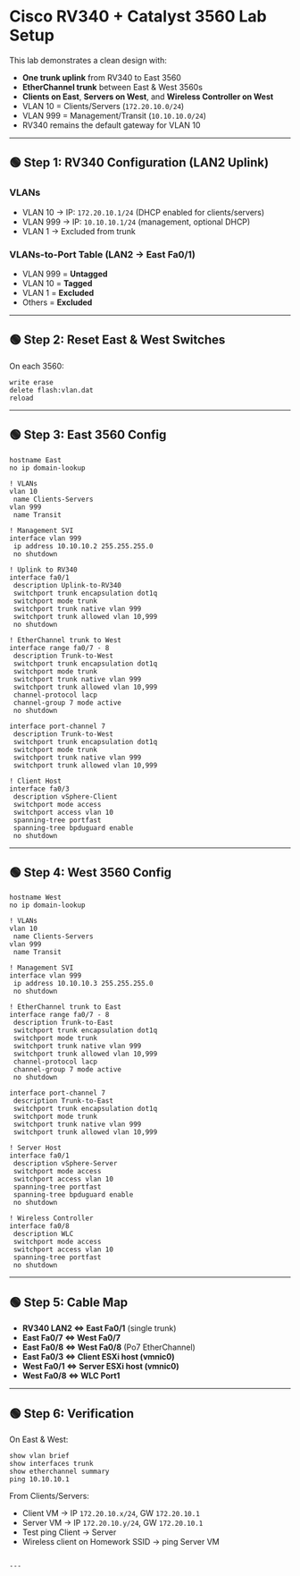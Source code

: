 
# Cisco RV340 + Catalyst 3560 Lab Setup

This lab demonstrates a clean design with:
- **One trunk uplink** from RV340 to East 3560
- **EtherChannel trunk** between East & West 3560s
- **Clients on East**, **Servers on West**, and **Wireless Controller on West**
- VLAN 10 = Clients/Servers (`172.20.10.0/24`)
- VLAN 999 = Management/Transit (`10.10.10.0/24`)
- RV340 remains the default gateway for VLAN 10

---

## 🟢 Step 1: RV340 Configuration (LAN2 Uplink)

### VLANs
- VLAN 10 → IP: `172.20.10.1/24` (DHCP enabled for clients/servers)
- VLAN 999 → IP: `10.10.10.1/24` (management, optional DHCP)
- VLAN 1 → Excluded from trunk

### VLANs-to-Port Table (LAN2 → East Fa0/1)
- VLAN 999 = **Untagged**
- VLAN 10 = **Tagged**
- VLAN 1 = **Excluded**
- Others = **Excluded**

---

## 🟢 Step 2: Reset East & West Switches
On each 3560:
```
write erase
delete flash:vlan.dat
reload
```

---

## 🟢 Step 3: East 3560 Config

```cisco
hostname East
no ip domain-lookup

! VLANs
vlan 10
 name Clients-Servers
vlan 999
 name Transit

! Management SVI
interface vlan 999
 ip address 10.10.10.2 255.255.255.0
 no shutdown

! Uplink to RV340
interface fa0/1
 description Uplink-to-RV340
 switchport trunk encapsulation dot1q
 switchport mode trunk
 switchport trunk native vlan 999
 switchport trunk allowed vlan 10,999
 no shutdown

! EtherChannel trunk to West
interface range fa0/7 - 8
 description Trunk-to-West
 switchport trunk encapsulation dot1q
 switchport mode trunk
 switchport trunk native vlan 999
 switchport trunk allowed vlan 10,999
 channel-protocol lacp
 channel-group 7 mode active
 no shutdown

interface port-channel 7
 description Trunk-to-West
 switchport trunk encapsulation dot1q
 switchport mode trunk
 switchport trunk native vlan 999
 switchport trunk allowed vlan 10,999

! Client Host
interface fa0/3
 description vSphere-Client
 switchport mode access
 switchport access vlan 10
 spanning-tree portfast
 spanning-tree bpduguard enable
 no shutdown
```

---

## 🟢 Step 4: West 3560 Config

```cisco
hostname West
no ip domain-lookup

! VLANs
vlan 10
 name Clients-Servers
vlan 999
 name Transit

! Management SVI
interface vlan 999
 ip address 10.10.10.3 255.255.255.0
 no shutdown

! EtherChannel trunk to East
interface range fa0/7 - 8
 description Trunk-to-East
 switchport trunk encapsulation dot1q
 switchport mode trunk
 switchport trunk native vlan 999
 switchport trunk allowed vlan 10,999
 channel-protocol lacp
 channel-group 7 mode active
 no shutdown

interface port-channel 7
 description Trunk-to-East
 switchport trunk encapsulation dot1q
 switchport mode trunk
 switchport trunk native vlan 999
 switchport trunk allowed vlan 10,999

! Server Host
interface fa0/1
 description vSphere-Server
 switchport mode access
 switchport access vlan 10
 spanning-tree portfast
 spanning-tree bpduguard enable
 no shutdown

! Wireless Controller
interface fa0/8
 description WLC
 switchport mode access
 switchport access vlan 10
 spanning-tree portfast
 no shutdown
```

---

## 🟢 Step 5: Cable Map

- **RV340 LAN2 ⇔ East Fa0/1** (single trunk)
- **East Fa0/7 ⇔ West Fa0/7**
- **East Fa0/8 ⇔ West Fa0/8** (Po7 EtherChannel)
- **East Fa0/3 ⇔ Client ESXi host (vmnic0)**
- **West Fa0/1 ⇔ Server ESXi host (vmnic0)**
- **West Fa0/8 ⇔ WLC Port1**

---

## 🟢 Step 6: Verification

On East & West:
```
show vlan brief
show interfaces trunk
show etherchannel summary
ping 10.10.10.1
```

From Clients/Servers:
- Client VM → IP `172.20.10.x/24`, GW `172.20.10.1`
- Server VM → IP `172.20.10.y/24`, GW `172.20.10.1`
- Test ping Client → Server
- Wireless client on Homework SSID → ping Server VM
```

---
